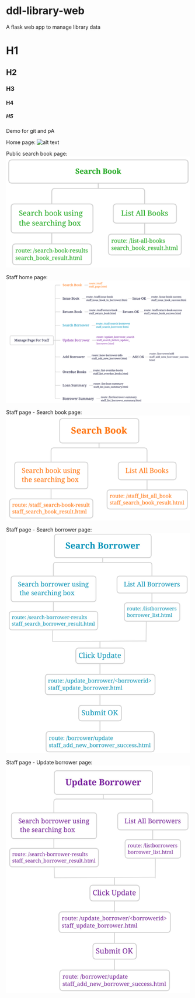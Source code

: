 # ddl-library-web
A flask web app to manage library data

# H1 
## H2
### H3
#### H4
##### H5

Demo for git and pA

Home page:
![alt text](home_page.png "home")

Public search book page:
![alt text](images/public_search.png "publicsearch")

Staff home page:
![alt text](images/staff.png "staff")

Staff page - Search book page:
![alt text](images/staff_search_book.png "staffsearchbook")

Staff page - Search borrower page:
![alt text](images/search_borrower.png "searchborrower")

Staff page - Update borrower page:
![alt text](images/update_borrower.png "updateborrower")

